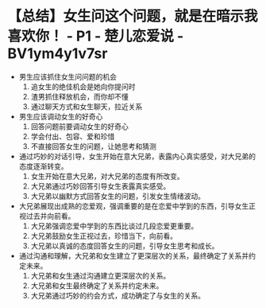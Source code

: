 # 【总结】女生问这个问题，就是在暗示我喜欢你！ - P1 - 楚儿恋爱说 - BV1ym4y1v7sr

-   男生应该抓住女生问问题的机会
    1.  追女生的绝佳机会是她向你提问时
    2.  渣男抓住释放机会，而你却不懂
    3.  通过聊天方式和女生聊天，拉近关系
-   男生应该调动女生的好奇心
    1.  回答问题前要调动女生的好奇心
    2.  学会付出、包容、爱和珍惜
    3.  不直接回答女生的问题，让她思考和猜测
-   通过巧妙的对话引导，女生开始在意大兄弟，表露内心真实感受，对大兄弟的态度逐渐转变。
    1.  女生开始在意大兄弟，对大兄弟的态度有所改变。
    2.  大兄弟通过巧妙回答引导女生表露真实感受。
    3.  大兄弟以幽默方式回答女生的问题，引发女生情绪波动。
-   大兄弟展现出成熟的恋爱观，强调重要的是在恋爱中学到的东西，引导女生正视过去并向前看。
    1.  大兄弟强调恋爱中学到的东西比谈过几段恋爱更重要。
    2.  大兄弟鼓励女生正视过去，珍惜当下，向前看。
    3.  大兄弟以真诚的态度回答女生的问题，引导女生思考和成长。
-   通过沟通和理解，大兄弟和女生建立了更深层次的关系，最终确定了关系并约定未来。
    1.  大兄弟和女生通过沟通建立更深层次的关系。
    2.  大兄弟和女生最终确定了关系并约定未来。
    3.  大兄弟通过巧妙的约会方式，成功确定了与女生的关系。